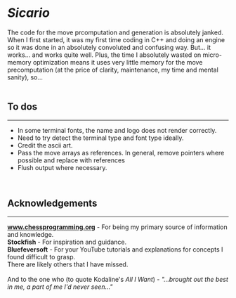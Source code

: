 # <strong><em>Sicario</em></strong>

The code for the move prcomputation and generation is absolutely janked. When I first started, it was my first time
coding in C++ and doing an engine so it was done in an absolutely convoluted and confusing way. But... it works... and
works quite well. Plus, the time I absolutely wasted on micro-memory optimization means it uses very little memory for
the move precomputation (at the price of clarity, maintenance, my time and mental sanity), so...
</br>
</br>
<H2>To dos</H2>

---
<ul>
    <li>In some terminal fonts, the name and logo does not render correctly.</li>
    <li>Need to try detect the terminal type and font type ideally.</li>
    <li>Credit the ascii art.</li>
    <li>Pass the move arrays as references. In general, remove pointers where possible and replace with references</li>
    <li>Flush output where necessary.</li>
</ul>
</br>
<H2>Acknowledgements</H2>

---

<strong>www.chessprogramming.org</strong> - For being my primary source of information and knowledge.</br>
<strong>Stockfish</strong> - For inspiration and guidance.</br>
<strong>Bluefeversoft</strong> - For your YouTube tutorials and explanations for concepts I found difficult to grasp.</br>
There are likely others that I have missed.</br>
</br>
And to the one who (to quote Kodaline's <em>All I Want</em>) - <em>"...brought out the best in me, a part of me I'd never seen..."</em>
